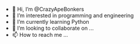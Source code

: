 - 👋 Hi, I’m @CrazyApeBonkers
- 👀 I’m interested in programming and engineering
- 🌱 I’m currently learning Python
- 💞️ I’m looking to collaborate on ...
- 📫 How to reach me ...

<!---
CrazyApeBonkers/CrazyApeBonkers is a ✨ special ✨ repository because its `README.md` (this file) appears on your GitHub profile.
You can click the Preview link to take a look at your changes.
--->

